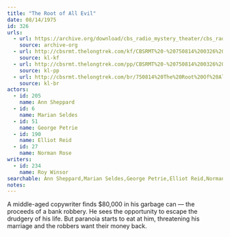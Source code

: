 ```yaml
---
title: "The Root of All Evil"
date: 08/14/1975
id: 326
urls: 
  - url: https://archive.org/download/cbs_radio_mystery_theater/cbs_radio_mystery_theater-0301-0350.zip/cbs_radio_mystery_theater-0301-0350%2Fcbsrmt_0326_root_of_all_evil.mp3
    source: archive-org
  - url: http://cbsrmt.thelongtrek.com/kf/CBSRMT%20-%20750814%200326%20The%20Root%20Of%20All%20Evil_kf.mp3
    source: kl-kf
  - url: http://cbsrmt.thelongtrek.com/pp/CBSRMT%20-%20750814%200326%20The%20Root%20of%20All%20Evil_pp.mp3
    source: kl-pp
  - url: http://cbsrmt.thelongtrek.com/br/750814%20The%20Root%20Of%20All%20Evil-WOR.mp3
    source: kl-br
actors:  
  - id: 205
    name: Ann Sheppard  
  - id: 6
    name: Marian Seldes  
  - id: 51
    name: George Petrie  
  - id: 190
    name: Elliot Reid  
  - id: 27
    name: Norman Rose
writers:  
  - id: 234
    name: Roy Winsor
searchable: Ann Sheppard,Marian Seldes,George Petrie,Elliot Reid,Norman Rose Roy Winsor
notes:  
---
```

A middle-aged copywriter finds $80,000 in his garbage can — the proceeds of a bank robbery. He sees the opportunity to escape the drudgery of his life. But paranoia starts to eat at him, threatening his marriage and the robbers want their money back.